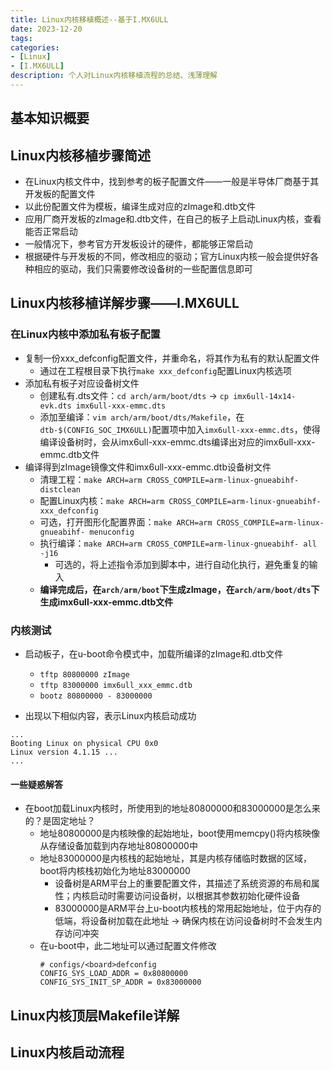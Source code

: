 ```yaml
---
title: Linux内核移植概述--基于I.MX6ULL
date: 2023-12-20
tags:
categories:
- [Linux]
- [I.MX6ULL]
description: 个人对Linux内核移植流程的总结、浅薄理解
---
```


## 基本知识概要



## Linux内核移植步骤简述

- 在Linux内核文件中，找到参考的板子配置文件——一般是半导体厂商基于其开发板的配置文件
- 以此份配置文件为模板，编译生成对应的zImage和.dtb文件
- 应用厂商开发板的zImage和.dtb文件，在自己的板子上启动Linux内核，查看能否正常启动
- 一般情况下，参考官方开发板设计的硬件，都能够正常启动
- 根据硬件与开发板的不同，修改相应的驱动；官方Linux内核一般会提供好各种相应的驱动，我们只需要修改设备树的一些配置信息即可




## Linux内核移植详解步骤——I.MX6ULL

### 在Linux内核中添加私有板子配置

- 复制一份xxx_defconfig配置文件，并重命名，将其作为私有的默认配置文件
  - 通过在工程根目录下执行`make xxx_defconfig`配置Linux内核选项
- 添加私有板子对应设备树文件
  - 创建私有.dts文件：`cd arch/arm/boot/dts` -> `cp imx6ull-14x14-evk.dts imx6ull-xxx-emmc.dts`
  - 添加至编译：`vim arch/arm/boot/dts/Makefile`，在`dtb-$(CONFIG_SOC_IMX6ULL)`配置项中加入`imx6ull-xxx-emmc.dts`，使得编译设备树时，会从imx6ull-xxx-emmc.dts编译出对应的imx6ull-xxx-emmc.dtb文件
- 编译得到zImage镜像文件和imx6ull-xxx-emmc.dtb设备树文件
  - 清理工程：`make ARCH=arm CROSS_COMPILE=arm-linux-gnueabihf- distclean`
  - 配置Linux内核：`make ARCH=arm CROSS_COMPILE=arm-linux-gnueabihf- xxx_defconfig`
  - 可选，打开图形化配置界面：`make ARCH=arm CROSS_COMPILE=arm-linux-gnueabihf- menuconfig`
  - 执行编译：`make ARCH=arm CROSS_COMPILE=arm-linux-gnueabihf- all -j16`
    - 可选的，将上述指令添加到脚本中，进行自动化执行，避免重复的输入
  - **编译完成后，在`arch/arm/boot`下生成zImage，在`arch/arm/boot/dts`下生成imx6ull-xxx-emmc.dtb文件**

### 内核测试

- 启动板子，在u-boot命令模式中，加载所编译的zImage和.dtb文件
  - `tftp 80800000 zImage`
  - `tftp 83000000 imx6ull_xxx_emmc.dtb`
  - `bootz 80800000 - 83000000`

- 出现以下相似内容，表示Linux内核启动成功
```
...
Booting Linux on physical CPU 0x0
Linux version 4.1.15 ...
...
```

#### 一些疑惑解答
- 在boot加载Linux内核时，所使用到的地址80800000和83000000是怎么来的？是固定地址？
  - 地址80800000是内核映像的起始地址，boot使用memcpy()将内核映像从存储设备加载到内存地址80800000中
  - 地址83000000是内核栈的起始地址，其是内核存储临时数据的区域，boot将内核栈初始化为地址83000000
    - 设备树是ARM平台上的重要配置文件，其描述了系统资源的布局和属性；内核启动时需要访问设备树，以根据其参数初始化硬件设备
    - 83000000是ARM平台上u-boot内核栈的常用起始地址，位于内存的低端，将设备树加载在此地址 -> 确保内核在访问设备树时不会发生内存访问冲突
  - 在u-boot中，此二地址可以通过配置文件修改
    ```
    # configs/<board>defconfig
    CONFIG_SYS_LOAD_ADDR = 0x80800000
    CONFIG_SYS_INIT_SP_ADDR = 0x83000000
    ```


## Linux内核顶层Makefile详解



## Linux内核启动流程


